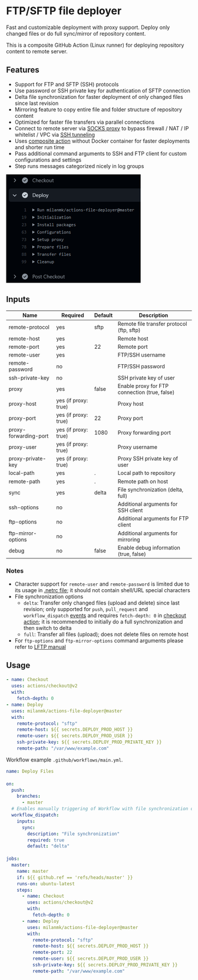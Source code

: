 # FTP/SFTP file deployer

Fast and customizable deployment with proxy support. Deploy only changed files or do full sync/mirror of repository content.

This is a composite GitHub Action (Linux runner) for deploying repository content to remote server.

## Features

- Support for FTP and SFTP (SSH) protocols
- Use password or SSH private key for authentication of SFTP connection
- Delta file synchronization for faster deployment of only changed files since last revision
- Mirroring feature to copy entire file and folder structure of repository content
- Optimized for faster file transfers via parallel connections
- Connect to remote server via [SOCKS proxy](https://en.wikipedia.org/wiki/SOCKS) to bypass firewall / NAT / IP whitelist / VPC via [SSH tunneling](https://www.ssh.com/academy/ssh/tunneling)
- Uses [composite action](https://docs.github.com/en/actions/creating-actions/about-actions#types-of-actions) without Docker container for faster deployments and shorter run time
- Pass additional command arguments to SSH and FTP client for custom configurations and settings
- Step runs messages categorized nicely in log groups

![Workflow screenshot](./screenshot.png)

## Inputs

| Name                  | Required             | Default | Description                                   |
|-----------------------|----------------------|---------|-----------------------------------------------|
| remote-protocol       | yes                  | sftp    | Remote file transfer protocol (ftp, sftp)     |
| remote-host           | yes                  |         | Remote host                                   |
| remote-port           | yes                  | 22      | Remote port                                   |
| remote-user           | yes                  |         | FTP/SSH username                              |
| remote-password       | no                   |         | FTP/SSH password                              |
| ssh-private-key       | no                   |         | SSH private key of user                       |
| proxy                 | yes                  | false   | Enable proxy for FTP connection (true, false) |
| proxy-host            | yes (if proxy: true) |         | Proxy host                                    |
| proxy-port            | yes (if proxy: true) | 22      | Proxy port                                    |
| proxy-forwarding-port | yes (if proxy: true) | 1080    | Proxy forwarding port                         |
| proxy-user            | yes (if proxy: true) |         | Proxy username                                |
| proxy-private-key     | yes (if proxy: true) |         | Proxy SSH private key of user                 |
| local-path            | yes                  | .       | Local path to repository                      |
| remote-path           | yes                  | .       | Remote path on host                           |
| sync                  | yes                  | delta   | File synchronization (delta, full)            |
| ssh-options           | no                   |         | Additional arguments for SSH client           |
| ftp-options           | no                   |         | Additional arguments for FTP client           |
| ftp-mirror-options    | no                   |         | Additional arguments for mirroring            |
| debug                 | no                   | false   | Enable debug information (true, false)        |

### Notes

- Character support for `remote-user` and `remote-password` is limited due to its usage in [.netrc file](https://www.gnu.org/software/inetutils/manual/html_node/The-_002enetrc-file.html); it should not contain shell/URL special characters
- File synchronization options
  - `delta`: Transfer only changed files (upload and delete) since last revision; only supported for `push`, `pull_request` and `workflow_dispatch` [events](https://docs.github.com/en/actions/reference/events-that-trigger-workflows) and requires `fetch-depth: 0` in [checkout action](https://github.com/actions/checkout); it is recommended to initially do a full synchronization and then switch to delta
  - `full`: Transfer all files (upload); does not delete files on remote host
- For `ftp-options` and `ftp-mirror-options` command arguments please refer to [LFTP manual](https://lftp.yar.ru/lftp-man.html)

## Usage

```yml
- name: Checkout
  uses: actions/checkout@v2
  with:
    fetch-depth: 0
- name: Deploy
  uses: milanmk/actions-file-deployer@master
  with:
    remote-protocol: "sftp"
    remote-host: ${{ secrets.DEPLOY_PROD_HOST }}
    remote-user: ${{ secrets.DEPLOY_PROD_USER }}
    ssh-private-key: ${{ secrets.DEPLOY_PROD_PRIVATE_KEY }}
    remote-path: "/var/www/example.com"
```

Workflow example `.github/workflows/main.yml`.

```yml
name: Deploy Files

on:
  push:
    branches:
      - master
  # Enables manually triggering of Workflow with file synchronization option
  workflow_dispatch:
    inputs:
      sync:
        description: "File synchronization"
        required: true
        default: "delta"

jobs:
  master:
    name: master
    if: ${{ github.ref == 'refs/heads/master' }}
    runs-on: ubuntu-latest
    steps:
      - name: Checkout
        uses: actions/checkout@v2
        with:
          fetch-depth: 0
      - name: Deploy
        uses: milanmk/actions-file-deployer@master
        with:
          remote-protocol: "sftp"
          remote-host: ${{ secrets.DEPLOY_PROD_HOST }}
          remote-port: 22
          remote-user: ${{ secrets.DEPLOY_PROD_USER }}
          ssh-private-key: ${{ secrets.DEPLOY_PROD_PRIVATE_KEY }}
          remote-path: "/var/www/example.com"
```
